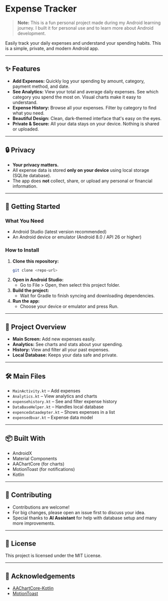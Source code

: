 # Expense Tracker

> **Note:** This is a fun personal project made during my Android learning journey. I built it for personal use and to learn more about Android development.

Easily track your daily expenses and understand your spending habits. This is a simple, private, and modern Android app.

---

## ✨ Features

- **Add Expenses:** Quickly log your spending by amount, category, payment method, and date.
- **See Analytics:** View your total and average daily expenses. See which category you spend the most on. Visual charts make it easy to understand.
- **Expense History:** Browse all your expenses. Filter by category to find what you need.
- **Beautiful Design:** Clean, dark-themed interface that's easy on the eyes.
- **Private & Secure:** All your data stays on your device. Nothing is shared or uploaded.

---

## 🔒 Privacy

- **Your privacy matters.**
- All expense data is stored **only on your device** using local storage (SQLite database).
- The app does **not** collect, share, or upload any personal or financial information.

---

## 🚀 Getting Started

### What You Need
- Android Studio (latest version recommended)
- An Android device or emulator (Android 8.0 / API 26 or higher)

### How to Install
1. **Clone this repository:**
   ```bash
   git clone <repo-url>
   ```
2. **Open in Android Studio:**
   - Go to File > Open, then select this project folder.
3. **Build the project:**
   - Wait for Gradle to finish syncing and downloading dependencies.
4. **Run the app:**
   - Choose your device or emulator and press Run.

---

## 📁 Project Overview

- **Main Screen:** Add new expenses easily.
- **Analytics:** See charts and stats about your spending.
- **History:** View and filter all your past expenses.
- **Local Database:** Keeps your data safe and private.

---

## 🛠️ Main Files

- `MainActivity.kt` – Add expenses
- `Analytics.kt` – View analytics and charts
- `expensehistory.kt` – See and filter expense history
- `DataBaseHelper.kt` – Handles local database
- `expencedataadepter.kt` – Shows expenses in a list
- `expensedbvar.kt` – Expense data model

---

## 📦 Built With

- AndroidX
- Material Components
- AAChartCore (for charts)
- MotionToast (for notifications)
- Kotlin

---

## 🤝 Contributing

- Contributions are welcome!
- For big changes, please open an issue first to discuss your idea.
- Special thanks to **AI Assistant** for help with database setup and many more improvements.

---

## 📄 License

This project is licensed under the MIT License.

---

## 🙏 Acknowledgements

- [AAChartCore-Kotlin](https://github.com/AAChartModel/AAChartCore-Kotlin)
- [MotionToast](https://github.com/Spikeysanju/MotionToast) 

